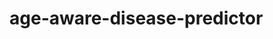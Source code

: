# age-aware-disease-predictor

<!-- ## Overview

This repository contains the code for the paper "Age-Aware Disease Predictor: A Multi-Task Learning Approach for Predicting Disease Progression and Mortality Risk".

## Data

The data is from the [MIMIC-III](https://physionet.org/content/mimiciii/1.4/) dataset.

## Usage

### Training

```bash
python scripts/train4.py --exp_name test_cumulative_rate --mode teacher --teacher_type AgeAwareMLP1 --age_threshold 65 --data_dir ./data/ad --use_cumulative_rate
```

### Evaluation

```bash
python scripts/eval4.py --exp_name test_cumulative_rate --mode teacher --teacher_type AgeAwareMLP1 --age_threshold 65 --data_dir ./data/ad --use_cumulative_rate
```

### Ablation

```bash
python scripts/ablation.bat
```

### Results

The results are saved in the `results` folder. -->







